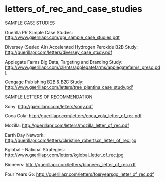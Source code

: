 # letters_of_rec_and_case_studies
SAMPLE CASE STUDIES

Guerilla PR Sample Case Studies:
http://www.guerillapr.com/gpr_sample_case_studies.pdf

Diversey (Sealed Air) Accelerated Hydrogen Peroxide B2B Study:
http://guerillapr.com/letters/diversey_case_study.pdf 

Applegate Farms Big Data, Targeting and Branding  Study:
http://www.guerillapr.com/clients/applegatefarms/applegatefarms_preso.pdf 

Cengage Publishing B2B & B2C Study:
http://www.guerillapr.com/letters/tree_planting_case_study.pdf

SAMPLE LETTERS OF RECOMMENDATION

Sony:
http://guerillapr.com/letters/sony.pdf

Coca Cola:
http://guerillapr.com/letters/coca_cola_letter_of_rec.pdf

Mozilla:
http://guerillapr.com/letters/mozilla_letter_of_rec.pdf 

Earth Day Network:
http://guerillapr.com/letters/christine_robertson_letter_of_rec.jpg

Kglobal – National Strategies:
http://www.guerillapr.com/letters/kglobal_letter_of_rec.jpg

Bioneers:
http://guerillapr.com/letters/bioneers_letter_of_rec.pdf  

Four Years Go:
http://guerillapr.com/letters/fouryearsgo_letter_of_rec.pdf 	
